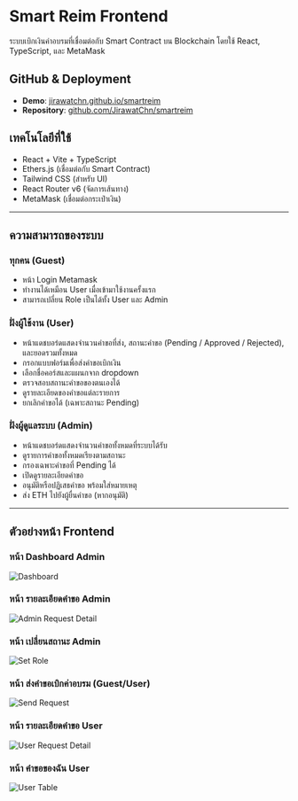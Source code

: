 # Smart Reim Frontend

ระบบเบิกเงินค่าอบรมที่เชื่อมต่อกับ Smart Contract บน Blockchain โดยใช้ React, TypeScript, และ MetaMask

## GitHub & Deployment

- **Demo**: [jirawatchn.github.io/smartreim](https://jirawatchn.github.io/smartreim)
- **Repository**: [github.com/JirawatChn/smartreim](https://github.com/JirawatChn/smartreim)


## เทคโนโลยีที่ใช้

- React + Vite + TypeScript
- Ethers.js (เชื่อมต่อกับ Smart Contract)
- Tailwind CSS (สำหรับ UI)
- React Router v6 (จัดการเส้นทาง)
- MetaMask (เชื่อมต่อกระเป๋าเงิน)

---

## ความสามารถของระบบ

### ทุกคน (Guest)
- หน้า Login Metamask
- ทำงานได้เหมือน User เมื่อเข้ามาใช้งานครั้งแรก
- สามารถเปลี่ยน Role เป็นได้ทั้ง User และ Admin

### ฝั่งผู้ใช้งาน (User)
- หน้าแดชบอร๋ดแสดงจำนวนคำขอที่ส่ง, สถานะคำขอ (Pending / Approved / Rejected), และยอดรวมทั้งหมด
- กรอกแบบฟอร์มเพื่อส่งคำขอเบิกเงิน
- เลือกชื่อคอร์สและแผนกจาก dropdown
- ตรวจสอบสถานะคำขอของตนเองได้
- ดูรายละเอียดของคำขอแต่ละรายการ
- ยกเลิกคำขอได้ (เฉพาะสถานะ Pending)

### ฝั่งผู้ดูแลระบบ (Admin)
- หน้าแดชบอร๋ดแสดงจำนวนคำขอทั้งหมดที่ระบบได้รับ
- ดูรายการคำขอทั้งหมดเรียงตามสถานะ
- กรองเฉพาะคำขอที่ Pending ได้
- เปิดดูรายละเอียดคำขอ
- อนุมัติหรือปฏิเสธคำขอ พร้อมใส่หมายเหตุ
- ส่ง ETH ไปยังผู้ยื่นคำขอ (หากอนุมัติ)

---
## ตัวอย่างหน้า Frontend

### หน้า Dashboard Admin
![Dashboard](https://jirawatchn.github.io/smartreim/image/dashboard.png)

### หน้า รายละเอียดคำขอ Admin
![Admin Request Detail](https://jirawatchn.github.io/smartreim/image/admin-request.png)

### หน้า เปลี่ยนสถานะ Admin
![Set Role](https://jirawatchn.github.io/smartreim/image/setrole.png)

### หน้า ส่งคำขอเบิกค่าอบรม (Guest/User)
![Send Request](https://jirawatchn.github.io/smartreim/image/user-request.png)

### หน้า รายละเอียดคำขอ User
![User Request Detail](https://jirawatchn.github.io/smartreim/image/user-request-detail.png)

### หน้า คำขอของฉัน User
![User Table](https://jirawatchn.github.io/smartreim/image/user-table.png)
